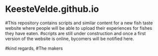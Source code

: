 # KeesteVelde.github.io
#This repository contains scripts and similar content for a new fish taste website where people will be able to upload their experiences for fishes they have eaten.
#scripts are still under construction and once a first version of the website is online, bycomers will be notified here.

#kind regards,
#The makers 
